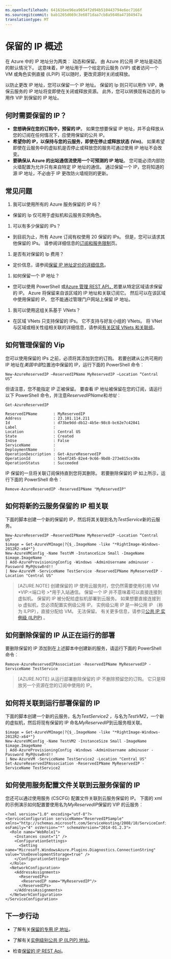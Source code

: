 ```yaml
---
ms.openlocfilehash: 641616ee96ea9654f2d94b510443794e6ec7166f
ms.sourcegitcommit: bab1265d669c3e6871daa7cb8a5640a47104947a
translationtype: MT
---
```

<properties 
   pageTitle="保留的 IP"
   description="了解保留的 IPs、 VIP、 ILPIP，以及如何对其进行管理"
   services="virtual-network"
   documentationCenter="na"
   authors="telmosampaio"
   manager="adinah"
   editor="tysonn" />
<tags 
   ms.service="virtual-network"
   ms.devlang="na"
   ms.topic="article"
   ms.tgt_pltfrm="na"
   ms.workload="infrastructure-services"
   ms.date="08/17/2015"
   ms.author="telmos" />

# 保留的 IP 概述
在 Azure 中的 IP 地址分为两类︰ 动态和保留。 由 Azure 的公用 IP 地址是动态的默认情况下。 这意味着，IP 地址用于一个给定的云服务 (VIP) 或者访问一个 VM 或角色实例直接 (ILPIP) 可以随时，更改资源时关闭或释放。

以防止更改 IP 地址，您可以保留一个 IP 地址。 保留的 Ip 则只可以用作 VIP，确保云服务的 IP 地址将变即使在关闭或释放资源。 此外，您可以转换现有动态的 Ip 用作 VIP 到保留的 IP 地址。

## 何时需要保留的 IP？
- **您想确保在您的订购中，预留的 IP**。 如果您想要保留 IP 地址，并不会释放从您的订阅在任何情况下，应使用保留的公共 IP。  
- **希望你的 IP，以保持与您的云服务，即使在停止或释放状态 (Vm)**。 如果希望即使在云服务中的虚拟机是否停止或释放您的服务可通过使用 IP 地址不会改变。
- **要确保从 Azure 的出站通信流使用一个可预测的 IP 地址**。 您可能必须内部防火墙配置为允许只有来自特定 IP 地址的通信。 通过保留一个 IP，您将知道的源 IP 地址，不必由于 IP 更改防火墙规则的更新。

## 常见问题
1. 我可以使用所有的 Azure 服务保留的 IP 吗？  
  - 保留的 Ip 仅可用于虚拟机和云服务实例角色。
1. 可以有多少保留的 IPs？  
  - 到目前为止，所有 Azure 订阅有权使用 20 保留的 IPs。 但是，您可以请求其他保留的 IPs。 请参阅详细信息的[订阅和服务限制](../azure-subscription-service-limits/)页。
1. 是否有对保留的 Ip 费用？ 
  - 定价信息，请参阅[保留 IP 地址定价的详细信息](http://go.microsoft.com/fwlink/?LinkID=398482)。
1. 如何保留一个 IP 地址？ 
  - 您可以使用 PowerShell 或[Azure 管理 REST API，](https://msdn.microsoft.com/library/azure/dn722420.aspx)若要从特定区域请求保留的 IP。 Azure 将保留来自该区域的 IP 地址和关联订阅它。 然后可以在该区域中使用保留的 IP。 您不能通过管理门户网站上保留 IP 地址。
1. 我可以使用这组关系基于 VNets？ 
  - 在区域 VNets 只支持保留的 IPs。 它不支持与好友小组的 VNets。 将 VNet 与区域或相关性组相关联的详细信息，请参阅[有关区域 VNets 和关联组](virtual-networks-migrate-to-regional-vnet.md)。 

## 如何管理保留的 Vip

您可以使用保留的 IPs 之前，必须将其添加到您的订购。 若要创建从公共可用的 IP 地址在*美国中部*位置池中保留的 IP，运行下面的 PowerShell 命令︰

    New-AzureReservedIP –ReservedIPName MyReservedIP –Location “Central US”

但请注意，您不能指定 IP 正被保留。 要查看 IP 地址被保留在您的订阅，请运行以下 PowerShell 命令，并注意*ReservedIPName*和*地址*︰

    Get-AzureReservedIP

    ReservedIPName       : MyReservedIP
    Address              : 23.101.114.211
    Id                   : d73be9dd-db12-4b5e-98c8-bc62e7c42041
    Label                : 
    Location             : Central US
    State                : Created
    InUse                : False
    ServiceName          : 
    DeploymentName       : 
    OperationDescription : Get-AzureReservedIP
    OperationId          : 55e4f245-82e4-9c66-9bd8-273e815ce30a
    OperationStatus      : Succeeded

IP 保留的一旦将关联订阅保持直到您将其删除。 若要删除保留的 IP 如上所示，运行下面的 PowerShell 命令︰

    Remove-AzureReservedIP -ReservedIPName "MyReservedIP"

## 如何将新的云服务保留的 IP 相关联
下面的脚本创建一个新的保留的 IP，然后将其关联到名为*TestService*新的云服务。

    New-AzureReservedIP –ReservedIPName MyReservedIP –Location “Central US”
    $image = Get-AzureVMImage|?{$_.ImageName -like "*RightImage-Windows-2012R2-x64*"}
    New-AzureVMConfig -Name TestVM -InstanceSize Small -ImageName $image.ImageName `
  	| Add-AzureProvisioningConfig -Windows -AdminUsername adminuser -Password MyP@ssw0rd!! `
  	| New-AzureVM -ServiceName TestService -ReservedIPName MyReservedIP -Location "Central US"

>[AZURE.NOTE] 创建保留的 IP 使用云服务时，您仍然需要使用引用 VM *VIP:&lt;端口号 >*用于入站通信。 保留一个 IP 并不意味着可以直接连接到虚拟机。 保留的 IP 被分配给虚拟机部署到云服务。 如果想要直接连接到 ip 虚拟机，您必须配置实例级公用 IP。 实例级公用 IP 是一种公用 IP （称为 ILPIP），直接分配给 VM。 无法保留。 有关更多信息，请参见[公共 IP 实例级 (ILPIP)](../virtual-networks-instance-level-public-ip) 。

## 如何删除保留的 IP 从正在运行的部署
要删除保留的 IP 添加到在上述脚本中创建新的服务，请运行下面的 PowerShell 命令︰

    Remove-AzureReservedIPAssociation -ReservedIPName MyReservedIP -ServiceName TestService

>[AZURE.NOTE] 从运行部署删除保留的 IP 不删除预留您的订购。 它只是释放另一个资源在您的订阅中使用的 IP。

## 如何将关联到运行部署保留的 IP
下面的脚本创建一个新的云服务，名为*TestService2* ，与名为*TestVM2*，一个新的虚拟机，然后将现有保留的 IP 命名*MyReservedIP*到云服务相关联。

    $image = Get-AzureVMImage|?{$_.ImageName -like "*RightImage-Windows-2012R2-x64*"}
    New-AzureVMConfig -Name TestVM2 -InstanceSize Small -ImageName $image.ImageName `
  	| Add-AzureProvisioningConfig -Windows -AdminUsername adminuser -Password MyP@ssw0rd!! `
  	| New-AzureVM -ServiceName TestService2 -Location "Central US"
    Set-AzureReservedIPAssociation -ReservedIPName MyReservedIP -ServiceName TestService2

## 如何使用服务配置文件关联到云服务保留的 IP
您还可以通过使用服务 (CSCFG) 配置文件关联到云服务保留的 IP。 下面的 xml 的示例演示如何配置要使用名为*MyReservedIP*保留的 VIP 的云服务︰ 
    
    <?xml version="1.0" encoding="utf-8"?>
    <ServiceConfiguration serviceName="ReservedIPSample" xmlns="http://schemas.microsoft.com/ServiceHosting/2008/10/ServiceConfiguration" osFamily="4" osVersion="*" schemaVersion="2014-01.2.3">
      <Role name="WebRole1">
        <Instances count="1" />
        <ConfigurationSettings>
          <Setting name="Microsoft.WindowsAzure.Plugins.Diagnostics.ConnectionString" value="UseDevelopmentStorage=true" />
        </ConfigurationSettings>
      </Role>
      <NetworkConfiguration>
        <AddressAssignments>
          <ReservedIPs>
           <ReservedIP name="MyReservedIP"/>
          </ReservedIPs>
        </AddressAssignments>
      </NetworkConfiguration>
    </ServiceConfiguration>

## 下一步行动

- 了解有关[保留的专用 IP 地址](../virtual-networks-reserved-private-ip)。

- 了解有关[实例级别公共 IP (ILPIP) 地址](../virtual-networks-instance-level-public-ip)。

- 检查[保留的 IP REST Api](https://msdn.microsoft.com/library/azure/dn722420.aspx)。
